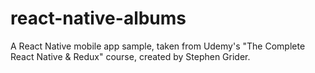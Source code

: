 # react-native-albums
A React Native mobile app sample, taken from Udemy's "The Complete React Native &amp; Redux" course, created by Stephen Grider.
